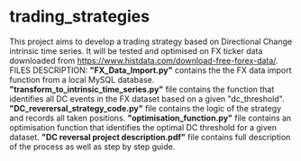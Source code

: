 # trading_strategies
This project aims to develop a trading strategy based on Directional Change intrinsic time series. It will be tested and optimised on FX ticker data downloaded from https://www.histdata.com/download-free-forex-data/.
FILES DESCRIPTION:
**"FX_Data_Import.py"** contains the the FX data import function from a local MySQL database.
**"transform_to_intrinsic_time_series.py"** file contains the function that identifies all DC events in the FX dataset based on a given "dc_threshold".
**"DC_reverersal_strategy_code.py"** file contains the logic of the strategy and records all taken positions.
**"optimisation_function.py"** file contains an optimisation function that identifies the optimal DC threshold for a given dataset.
**"DC reversal project description.pdf"** file contains full description of the process as well as step by step guide.
